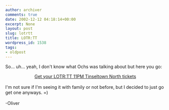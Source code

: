```yaml
---
author: archiver
comments: true
date: 2002-12-12 04:18:14+00:00
excerpt: None
layout: post
slug: lotrtt
title: LOTR:TT
wordpress_id: 1538
tags:
- oldpost
---
```


So... uh... yeah, I don't know what Ochs was talking about but here you go:<br /><center><a href="https://www.fandango.com/ticket_box_office.asp?movie_title=The+Lord+of+the+Rings%3A+The+Two+Towers&barcode_flag=0&theater_pkey=1604&row_count=508959868&chain_id=CNMK&theater_id=242&rating=PG%2D13&genre=Action%2CDrama&mv=40580">Get your LOTR:TT 11PM Tinseltown North tickets</a></center><br />I'm not sure if I'm seeing it with family or not before, but I decided to just go get one anyways. =)<br /><br />-Oliver